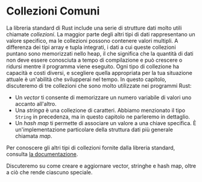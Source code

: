 # Collezioni Comuni

La libreria standard di Rust include una serie di strutture dati molto utili chiamate *collezioni*. La maggior parte degli altri tipi di dati rappresentano un valore specifico, ma le collezioni possono contenere valori multipli. A differenza dei tipi array e tupla integrati, i dati a cui queste collezioni puntano sono memorizzati nello heap, il che significa che la quantità di dati non deve essere conosciuta a tempo di compilazione e può crescere o ridursi mentre il programma viene eseguito. Ogni tipo di collezione ha capacità e costi diversi, e scegliere quella appropriata per la tua situazione attuale è un'abilità che svilupperai nel tempo. In questo capitolo, discuteremo di tre collezioni che sono molto utilizzate nei programmi Rust:

* Un *vector* ti consente di memorizzare un numero variabile di valori uno accanto all'altro.
* Una *stringa* è una collezione di caratteri. Abbiamo menzionato il tipo `String` in precedenza, ma in questo capitolo ne parleremo in dettaglio.
* Un *hash map* ti permette di associare un valore a una chiave specifica. È un'implementazione particolare della struttura dati più generale chiamata *map*.

Per conoscere gli altri tipi di collezioni fornite dalla libreria standard, consulta [la documentazione][collections].

Discuteremo su come creare e aggiornare vector, stringhe e hash map, oltre a ciò che rende ciascuno speciale.

[collections]: ../std/collections/index.html
